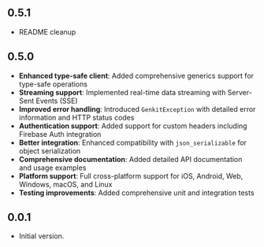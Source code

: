 ## 0.5.1

- README cleanup

## 0.5.0

- **Enhanced type-safe client**: Added comprehensive generics support for type-safe operations
- **Streaming support**: Implemented real-time data streaming with Server-Sent Events (SSE)
- **Improved error handling**: Introduced `GenkitException` with detailed error information and HTTP status codes
- **Authentication support**: Added support for custom headers including Firebase Auth integration
- **Better integration**: Enhanced compatibility with `json_serializable` for object serialization
- **Comprehensive documentation**: Added detailed API documentation and usage examples
- **Platform support**: Full cross-platform support for iOS, Android, Web, Windows, macOS, and Linux
- **Testing improvements**: Added comprehensive unit and integration tests

## 0.0.1

- Initial version.
